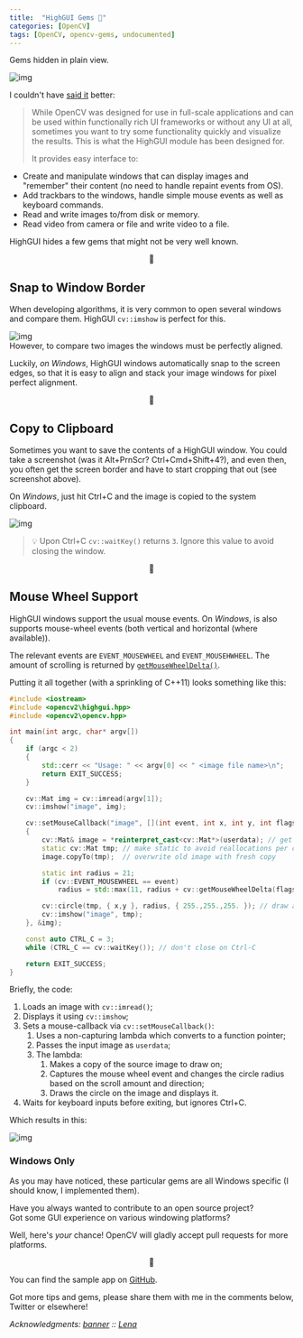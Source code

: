 ```yaml
---
title:  "HighGUI Gems 💎" 
categories: [OpenCV]
tags: [OpenCV, opencv-gems, undocumented]
---
```

Gems hidden in plain view.

![img](../../assets/ladybug.jpg)
 
I couldn't have [said it](http://docs.opencv.org/3.2.0/d7/dfc/group__highgui.html) better:  

> While OpenCV was designed for use in full-scale applications and can be used within functionally rich UI frameworks or without any UI at all, sometimes you want to try some functionality quickly and visualize the results. This is what the HighGUI module has been designed for.
>
> It provides easy interface to:
>
- Create and manipulate windows that can display images and "remember" their content (no need to handle repaint events from OS).
- Add trackbars to the windows, handle simple mouse events as well as keyboard commands.
- Read and write images to/from disk or memory.
- Read video from camera or file and write video to a file.

HighGUI hides a few gems that might not be very well known.  

<p style="text-align: center;">💎</p>

## Snap to Window Border
When developing algorithms, it is very common to open several windows and compare them. HighGUI `cv::imshow` is perfect for this.  

![img](../../assets/lena-window.png)  
However, to compare two images the windows must be perfectly aligned.  

Luckily, *on Windows*, HighGUI windows automatically snap to the screen edges, so that it is easy to align and stack your image windows for pixel perfect alignment.

<p style="text-align: center;">💎</p>

## Copy to Clipboard
Sometimes you want to save the contents of a HighGUI window. You could take a screenshot (was it Alt+PrnScr? Ctrl+Cmd+Shift+4?), and even then, you often get the screen border and have to start cropping that out (see screenshot above).

On *Windows*, just hit Ctrl+C and the image is copied to the system clipboard. 

![img](../../assets/lena-clipboard.png)

> 💡 Upon Ctrl+C `cv::waitKey()` returns `3`.  Ignore this value to avoid closing the window.
<p style="text-align: center;">💎</p>

## Mouse Wheel Support
HighGUI windows support the usual mouse events. On *Windows*, is also supports mouse-wheel events (both vertical and horizontal (where available)). 

The relevant events are `EVENT_MOUSEWHEEL` and `EVENT_MOUSEHWHEEL`. The amount of scrolling is returned by [`getMouseWheelDelta()`](http://docs.opencv.org/3.2.0/d7/dfc/group__highgui.html#gaedb513e6cf8623a976427be947c53c3f).

Putting it all together (with a sprinkling of C++11) looks something like this:

```cpp
#include <iostream>#include <opencv2\highgui.hpp>#include <opencv2\opencv.hpp>int main(int argc, char* argv[]){    if (argc < 2)    {        std::cerr << "Usage: " << argv[0] << " <image file name>\n";        return EXIT_SUCCESS;    }    cv::Mat img = cv::imread(argv[1]);    cv::imshow("image", img);    cv::setMouseCallback("image", [](int event, int x, int y, int flags, void* userdata)     {        cv::Mat& image = *reinterpret_cast<cv::Mat*>(userdata); // get source image        static cv::Mat tmp; // make static to avoid reallocations per call        image.copyTo(tmp);  // overwrite old image with fresh copy        static int radius = 21;        if (cv::EVENT_MOUSEWHEEL == event)            radius = std::max(11, radius + cv::getMouseWheelDelta(flags) / 120);        cv::circle(tmp, { x,y }, radius, { 255.,255.,255. }); // draw a circle around mouse position        cv::imshow("image", tmp);    }, &img);    const auto CTRL_C = 3;    while (CTRL_C == cv::waitKey()); // don't close on Ctrl-C    return EXIT_SUCCESS;}
```
Briefly, the code:

1. Loads an image with `cv::imread()`;
2. Displays it using `cv::imshow`;
3. Sets a mouse-callback via `cv::setMouseCallback()`:
	1. Uses a non-capturing lambda which converts to a function pointer;
	2. Passes the input image as `userdata`;
	3. The lambda:
		1. Makes a copy of the source image to draw on;  
		2. Captures the mouse wheel event and changes the circle radius based on the scroll amount and direction;
		3. Draws the circle on the image and displays it.
4. Waits for keyboard inputs before exiting, but ignores Ctrl+C.

Which results in this:

![img](../../assets/lena-wheel.gif)

### Windows Only 

As you may have noticed, these particular gems are all Windows specific (I should know, I implemented them).  

Have you always wanted to contribute to an open source project?  
Got some GUI experience on various windowing platforms?

Well, here's *your* chance! OpenCV will gladly accept pull requests for more platforms.

<p style="text-align: center;">💎</p>

You can find the sample app on [GitHub](https://github.com/adishavit/highgui-gems).

Got more tips and gems, please share them with me in the comments below, Twitter or elsewhere!

*Acknowledgments:
[banner](https://flic.kr/p/uA6eCc) :: 
[Lena](https://en.wikipedia.org/wiki/Lenna)*
